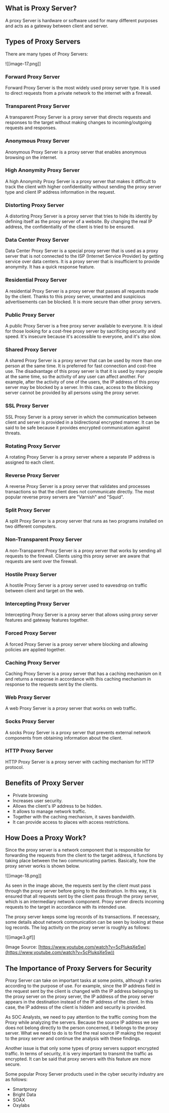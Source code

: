 ## **What is Proxy Server?**

A proxy Server is hardware or software used for many different purposes and acts as a gateway between client and server.

## **Types of Proxy Servers**

There are many types of Proxy Servers:

![[image-17.png]]

### **Forward Proxy Server**

Forward Proxy Server is the most widely used proxy server type. It is used to direct requests from a private network to the internet with a firewall.

  

### **Transparent Proxy Server**

A transparent Proxy Server is a proxy server that directs requests and responses to the target without making changes to incoming/outgoing requests and responses.

  

### **Anonymous Proxy Server**

Anonymous Proxy Server is a proxy server that enables anonymous browsing on the internet.

  

### **High Anonymity Proxy Server**

A high Anonymity Proxy Server is a proxy server that makes it difficult to track the client with higher confidentiality without sending the proxy server type and client IP address information in the request.

  

### **Distorting Proxy Server**

A distorting Proxy Server is a proxy server that tries to hide its identity by defining itself as the proxy server of a website. By changing the real IP address, the confidentiality of the client is tried to be ensured.

  

### **Data Center Proxy Server**

Data Center Proxy Server is a special proxy server that is used as a proxy server that is not connected to the ISP (Internet Service Provider) by getting service over data centers. It is a proxy server that is insufficient to provide anonymity. It has a quick response feature.

  

### **Residential Proxy Server**

A residential Proxy Server is a proxy server that passes all requests made by the client. Thanks to this proxy server, unwanted and suspicious advertisements can be blocked. It is more secure than other proxy servers.

  

### **Public Proxy Server**

A public Proxy Server is a free proxy server available to everyone. It is ideal for those looking for a cost-free proxy server by sacrificing security and speed. It's insecure because it's accessible to everyone, and it's also slow.

  

### **Shared Proxy Server**

A shared Proxy Server is a proxy server that can be used by more than one person at the same time. It is preferred for fast connection and cost-free use. The disadvantage of this proxy server is that it is used by many people at the same time, so the activity of any user can affect another. For example, after the activity of one of the users, the IP address of this proxy server may be blocked by a server. In this case, access to the blocking server cannot be provided by all persons using the proxy server.

  

### **SSL Proxy Server**

SSL Proxy Server is a proxy server in which the communication between client and server is provided in a bidirectional encrypted manner. It can be said to be safe because it provides encrypted communication against threats.

  

### **Rotating Proxy Server**

A rotating Proxy Server is a proxy server where a separate IP address is assigned to each client.

  

### **Reverse Proxy Server**

A reverse Proxy Server is a proxy server that validates and processes transactions so that the client does not communicate directly. The most popular reverse proxy servers are "Varnish" and "Squid".

  

### **Split Proxy Server**

A split Proxy Server is a proxy server that runs as two programs installed on two different computers.

  

### **Non-Transparent Proxy Server**

A non-Transparent Proxy Server is a proxy server that works by sending all requests to the firewall. Clients using this proxy server are aware that requests are sent over the firewall.

  

### **Hostile Proxy Server**

A hostile Proxy Server is a proxy server used to eavesdrop on traffic between client and target on the web.

  

### **Intercepting Proxy Server**

Intercepting Proxy Server is a proxy server that allows using proxy server features and gateway features together.

  

### **Forced Proxy Server**

A forced Proxy Server is a proxy server where blocking and allowing policies are applied together.

  

### **Caching Proxy Server**

Caching Proxy Server is a proxy server that has a caching mechanism on it and returns a response in accordance with this caching mechanism in response to the requests sent by the clients.

  

### **Web Proxy Server**

A web Proxy Server is a proxy server that works on web traffic.

  

### **Socks Proxy Server**

A socks Proxy Server is a proxy server that prevents external network components from obtaining information about the client.

  

### **HTTP Proxy Server**

HTTP Proxy Server is a proxy server with caching mechanism for HTTP protocol.

  

## **Benefits of Proxy Server**

- Private browsing
- Increases user security.
- Allows the client's IP address to be hidden.
- It allows to manage network traffic.
- Together with the caching mechanism, it saves bandwidth.
- It can provide access to places with access restrictions.

  

## **How Does a Proxy Work?**

Since the proxy server is a network component that is responsible for forwarding the requests from the client to the target address, it functions by taking place between the two communicating parties. Basically, how the proxy server works is shown below.


![[image-18.png]]

As seen in the image above, the requests sent by the client must pass through the proxy server before going to the destination. In this way, it is ensured that all requests sent by the client pass through the proxy server, which is an intermediary network component. Proxy server directs incoming requests to the target in accordance with its intended use.

The proxy server keeps some log records of its transactions. If necessary, some details about network communication can be seen by looking at these log records. The log activity on the proxy server is roughly as follows:

![[image3.gif]]

(Image Source: [https://www.youtube.com/watch?v=5cPIukqXe5w](https://www.youtube.com/watch?v=5cPIukqXe5w))

  

## **The Importance of Proxy Servers for Security**

Proxy Server can take on important tasks at some points, although it varies according to the purpose of use. For example, since the IP address field in the request sent by the client is changed with the IP address belonging to the proxy server on the proxy server, the IP address of the proxy server appears in the destination instead of the IP address of the client. In this case, the IP address of the client is hidden and security is provided.

As SOC Analysts, we need to pay attention to the traffic coming from the Proxy while analyzing the servers. Because the source IP address we see does not belong directly to the person concerned, it belongs to the proxy server. What we need to do is to find the real source IP making the request to the proxy server and continue the analysis with these findings.

Another issue is that only some types of proxy servers support encrypted traffic. In terms of security, it is very important to transmit the traffic as encrypted. It can be said that proxy servers with this feature are more secure.

Some popular Proxy Server products used in the cyber security industry are as follows:

- Smartproxy
- Bright Data
- SOAX
- Oxylabs